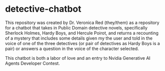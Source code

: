 # detective-chatbot

This repository was created by Dr. Veronica Red (they/them) as a repository for a chatbot that takes in Public Domain detective novels, specifically Sherlock Holmes, Hardy Boys, and Hercule Poirot, and returns a recounting of a mystery that includes some details given my the user and told in the voice of one of the three detectives (or pair of detectives as Hardy Boys is a pair) or answers a question in the voice of the character selected. 

This chatbot is both a labor of love and an entry to Nvidia Generative AI Agents Developer Contest.
